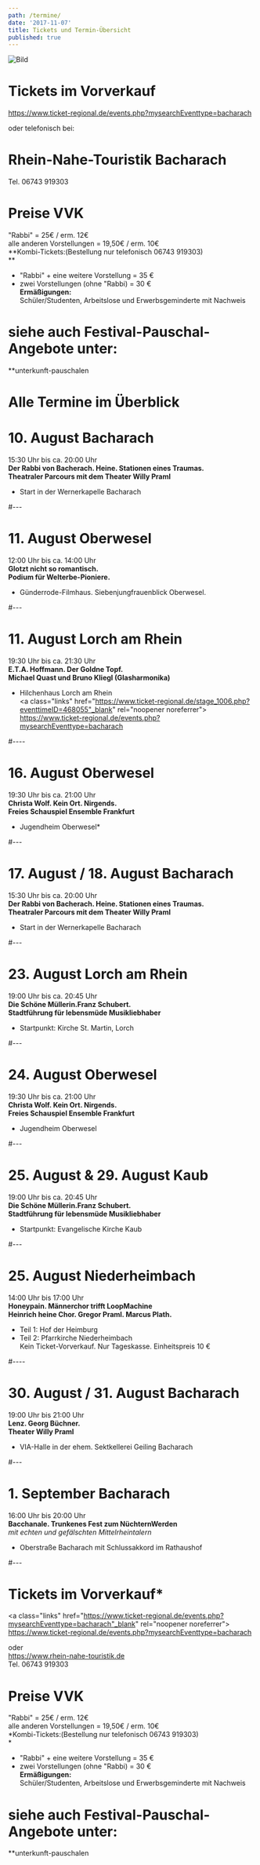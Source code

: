 ```yaml
---
path: /termine/
date: '2017-11-07'
title: Tickets und Termin-Übersicht
published: true
---
```


![Bild](/uebersicht.png) 


# **Tickets im Vorverkauf**  
 
 <a class="links" href="https://www.ticket-regional.de/events.php?mysearchEventtype=bacharach" target="_blank" rel="noopener noreferrer">     
 https://www.ticket-regional.de/events.php?mysearchEventtype=bacharach     
  </a>     
  
                
oder telefonisch bei:    

# Rhein-Nahe-Touristik Bacharach   
Tel.  06743 919303    


# Preise VVK
"Rabbi" = 25€ / erm. 12€      
alle anderen Vorstellungen = 19,50€ / erm. 10€    
**Kombi-Tickets:(Bestellung nur telefonisch 06743 919303)    
 **    
- "Rabbi" + eine weitere Vorstellung   =  35 €      
- zwei Vorstellungen (ohne "Rabbi)     =  30 €      
**Ermäßigungen:**    
Schüler/Studenten, Arbeitslose und Erwerbsgeminderte mit Nachweis    


# siehe auch Festival-Pauschal-Angebote unter:   
**unterkunft-pauschalen
# Alle Termine im Überblick

# 10. August   Bacharach   
15:30 Uhr bis ca. 20:00 Uhr     
**Der Rabbi von Bacherach. Heine. Stationen eines Traumas.           
Theatraler Parcours mit dem Theater Willy Praml**   
* Start in der Wernerkapelle Bacharach    

#---   
    
# 11. August Oberwesel
12:00 Uhr bis ca. 14:00 Uhr     
**Glotzt nicht so romantisch.   
Podium für Welterbe-Pioniere.**             
* Günderrode-Filmhaus. Siebenjungfrauenblick Oberwesel. 

  
#---   

  
# 11. August   Lorch am Rhein    
19:30 Uhr bis ca. 21:30 Uhr       
**E.T.A. Hoffmann. Der Goldne Topf.    
Michael Quast und Bruno Kliegl (Glasharmonika)**        
* Hilchenhaus  Lorch am Rhein     
 <a class="links" href="https://www.ticket-regional.de/stage_1006.php?eventtimeID=468055"_blank" rel="noopener noreferrer">
 https://www.ticket-regional.de/events.php?mysearchEventtype=bacharach 
  </a>  
  
 #---- 
   
   
 # 16. August  Oberwesel
19:30 Uhr bis ca. 21:00 Uhr       
**Christa Wolf. Kein Ort. Nirgends.         
Freies Schauspiel Ensemble Frankfurt**    
* Jugendheim Oberwesel*   
  
  
#---   

  
# 17. August / 18. August  Bacharach     
15:30 Uhr bis ca. 20:00 Uhr     
**Der Rabbi von Bacherach. Heine. Stationen eines Traumas.                
Theatraler Parcours mit dem Theater Willy Praml**   
 * Start in der Wernerkapelle Bacharach      
  
 #---   
 
# 23. August  Lorch am Rhein     
19:00 Uhr bis ca. 20:45 Uhr     
**Die Schöne Müllerin.Franz Schubert.    
Stadtführung für lebensmüde Musikliebhaber**    
* Startpunkt: Kirche St. Martin, Lorch

#---   

# 24. August  Oberwesel    
19:30 Uhr bis ca. 21:00 Uhr       
**Christa Wolf. Kein Ort. Nirgends.         
Freies Schauspiel Ensemble Frankfurt**        
* Jugendheim Oberwesel  
   
#---   
  
   
# 25. August & 29. August  Kaub  
19:00 Uhr bis ca. 20:45 Uhr    
**Die Schöne Müllerin.Franz Schubert.    
Stadtführung für lebensmüde Musikliebhaber**   
* Startpunkt: Evangelische Kirche Kaub 
 
#---   

# 25. August  Niederheimbach   
14:00 Uhr bis 17:00 Uhr    
**Honeypain. Männerchor trifft LoopMachine     
Heinrich heine Chor. Gregor Praml. Marcus Plath.**     
* Teil 1: Hof der Heimburg   
* Teil 2: Pfarrkirche Niederheimbach    
Kein Ticket-Vorverkauf. Nur Tageskasse. Einheitspreis 10 €

#----
    
# 30. August / 31. August  Bacharach    
19:00 Uhr bis 21:00 Uhr       
**Lenz. Georg Büchner.       
Theater Willy Praml**       
* VIA-Halle in der ehem. Sektkellerei Geiling Bacharach     

#---   

 
# 1. September  Bacharach    
16:00 Uhr bis 20:00 Uhr  
**Bacchanale. Trunkenes Fest zum NüchternWerden**    
*mit echten und gefälschten Mittelrheintalern*        
* Oberstraße Bacharach mit Schlussakkord im Rathaushof     

#---   


# **Tickets im Vorverkauf***   
 
 <a class="links" href="https://www.ticket-regional.de/events.php?mysearchEventtype=bacharach"_blank" rel="noopener noreferrer">
 https://www.ticket-regional.de/events.php?mysearchEventtype=bacharach 
  </a>     
                
oder    
https://www.rhein-nahe-touristik.de     
Tel.  06743 919303    


# Preise VVK
"Rabbi" = 25€ / erm. 12€      
alle anderen Vorstellungen = 19,50€ / erm. 10€    
*Kombi-Tickets:(Bestellung nur telefonisch 06743 919303)    
 *    
- "Rabbi" + eine weitere Vorstellung   =  35 €      
- zwei Vorstellungen (ohne "Rabbi)     =  30 €      
**Ermäßigungen:**    
Schüler/Studenten, Arbeitslose und Erwerbsgeminderte mit Nachweis    


# siehe auch Festival-Pauschal-Angebote unter:   
**unterkunft-pauschalen







